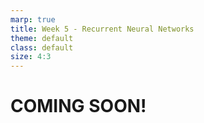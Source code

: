 ```yaml
---
marp: true
title: Week 5 - Recurrent Neural Networks
theme: default
class: default
size: 4:3
---
```


# COMING SOON!